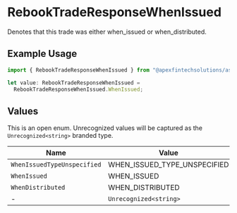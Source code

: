 # RebookTradeResponseWhenIssued

Denotes that this trade was either when_issued or when_distributed.

## Example Usage

```typescript
import { RebookTradeResponseWhenIssued } from "@apexfintechsolutions/ascend-sdk/models/components";

let value: RebookTradeResponseWhenIssued =
  RebookTradeResponseWhenIssued.WhenIssued;
```

## Values

This is an open enum. Unrecognized values will be captured as the `Unrecognized<string>` branded type.

| Name                         | Value                        |
| ---------------------------- | ---------------------------- |
| `WhenIssuedTypeUnspecified`  | WHEN_ISSUED_TYPE_UNSPECIFIED |
| `WhenIssued`                 | WHEN_ISSUED                  |
| `WhenDistributed`            | WHEN_DISTRIBUTED             |
| -                            | `Unrecognized<string>`       |